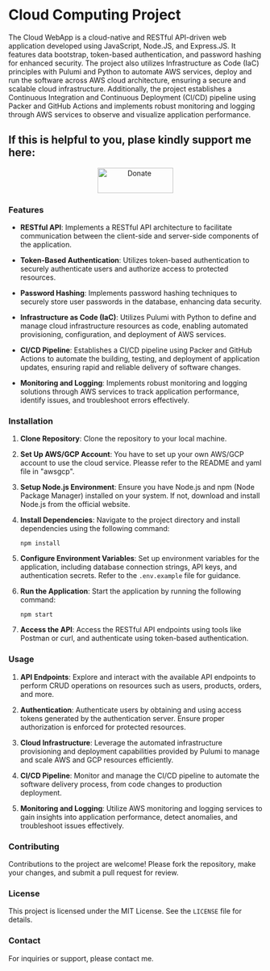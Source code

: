 # Cloud Computing Project

The Cloud WebApp is a cloud-native and RESTful API-driven web application developed using JavaScript, Node.JS, and Express.JS. It features data bootstrap, token-based authentication, and password hashing for enhanced security. The project also utilizes Infrastructure as Code (IaC) principles with Pulumi and Python to automate AWS services, deploy and run the software across AWS cloud architecture, ensuring a secure and scalable cloud infrastructure. Additionally, the project establishes a Continuous Integration and Continuous Deployment (CI/CD) pipeline using Packer and GitHub Actions and implements robust monitoring and logging through AWS services to observe and visualize application performance.

## If this is helpful to you, plase kindly support me here:

<p align="center">
  <a href="https://venmo.com/u/lightandlight">
    <img src="https://img.shields.io/badge/Coffee❤️-ff69b4.svg" alt="Donate" width="150" height="50">
  </a>
</p>

### Features

- **RESTful API**: Implements a RESTful API architecture to facilitate communication between the client-side and server-side components of the application.

- **Token-Based Authentication**: Utilizes token-based authentication to securely authenticate users and authorize access to protected resources.

- **Password Hashing**: Implements password hashing techniques to securely store user passwords in the database, enhancing data security.

- **Infrastructure as Code (IaC)**: Utilizes Pulumi with Python to define and manage cloud infrastructure resources as code, enabling automated provisioning, configuration, and deployment of AWS services.

- **CI/CD Pipeline**: Establishes a CI/CD pipeline using Packer and GitHub Actions to automate the building, testing, and deployment of application updates, ensuring rapid and reliable delivery of software changes.

- **Monitoring and Logging**: Implements robust monitoring and logging solutions through AWS services to track application performance, identify issues, and troubleshoot errors effectively.

### Installation

1. **Clone Repository**: Clone the repository to your local machine.
   
2. **Set Up AWS/GCP Account**: You have to set up your own AWS/GCP account to use the cloud service. Pleasse refer to the README and yaml file in "awsgcp".

3. **Setup Node.js Environment**: Ensure you have Node.js and npm (Node Package Manager) installed on your system. If not, download and install Node.js from the official website.

4. **Install Dependencies**: Navigate to the project directory and install dependencies using the following command:
   ```
   npm install
   ```

6. **Configure Environment Variables**: Set up environment variables for the application, including database connection strings, API keys, and authentication secrets. Refer to the `.env.example` file for guidance.

7. **Run the Application**: Start the application by running the following command:
   ```
   npm start
   ```

8. **Access the API**: Access the RESTful API endpoints using tools like Postman or curl, and authenticate using token-based authentication.

### Usage

1. **API Endpoints**: Explore and interact with the available API endpoints to perform CRUD operations on resources such as users, products, orders, and more.

2. **Authentication**: Authenticate users by obtaining and using access tokens generated by the authentication server. Ensure proper authorization is enforced for protected resources.

3. **Cloud Infrastructure**: Leverage the automated infrastructure provisioning and deployment capabilities provided by Pulumi to manage and scale AWS and GCP resources efficiently.

4. **CI/CD Pipeline**: Monitor and manage the CI/CD pipeline to automate the software delivery process, from code changes to production deployment.

5. **Monitoring and Logging**: Utilize AWS monitoring and logging services to gain insights into application performance, detect anomalies, and troubleshoot issues effectively.

### Contributing

Contributions to the project are welcome! Please fork the repository, make your changes, and submit a pull request for review.

### License

This project is licensed under the MIT License. See the `LICENSE` file for details.

### Contact

For inquiries or support, please contact me.

